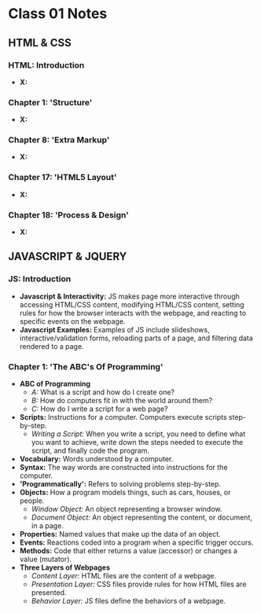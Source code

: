 # Class 01 Notes
## HTML & CSS
### HTML: Introduction
- **X:**

### Chapter 1: 'Structure'
- **X:**

### Chapter 8: 'Extra Markup'
- **X:**

### Chapter 17: 'HTML5 Layout'
- **X:**

### Chapter 18: 'Process & Design'
- **X:**

## JAVASCRIPT & JQUERY
### JS: Introduction
- **Javascript & Interactivity:** JS makes page more interactive through accessing HTML/CSS content, modifying HTML/CSS content, setting rules for how the browser interacts with the webpage, and reacting to specific events on the webpage.
- **Javascript Examples:** Examples of JS include slideshows, interactive/validation forms, reloading parts of a page, and filtering data rendered to a page.

### Chapter 1: 'The ABC's Of Programming'
- **ABC of Programming**
  - *A:* What is a script and how do I create one?
  - *B:* How do computers fit in with the world around them?
  - *C:* How do I write a script for a web page?
- **Scripts:** Instructions for a computer. Computers execute scripts step-by-step.
  - *Writing a Script:* When you write a script, you need to define what you want to achieve, write down the steps needed to execute the script, and finally code the program.
- **Vocabulary:** Words understood by a computer.
- **Syntax:** The way words are constructed into instructions for the computer.
- **'Programmatically':** Refers to solving problems step-by-step.
- **Objects:** How a program models things, such as cars, houses, or people.
  - *Window Object:* An object representing a browser window.
  - *Document Object:* An object representing the content, or document, in a page.
- **Properties:** Named values that make up the data of an object.
- **Events:** Reactions coded into a program when a specific trigger occurs.
- **Methods:** Code that either returns a value (accessor) or changes a value (mutator).
- **Three Layers of Webpages**
  - *Content Layer:* HTML files are the content of a webpage.
  - *Presentation Layer:* CSS files provide rules for how HTML files are presented.
  - *Behavior Layer:* JS files define the behaviors of a webpage.
